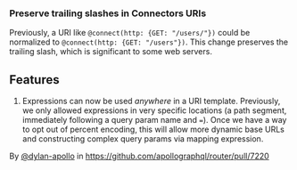 ### Preserve trailing slashes in Connectors URIs

Previously, a URI like `@connect(http: {GET: "/users/"})` could be normalized to `@connect(http: {GET: "/users"})`. This
change preserves the trailing slash, which is significant to some web servers.

## Features

1. Expressions can now be used _anywhere_ in a URI template. Previously, we only allowed expressions in very specific
   locations (a path segment, immediately following a query param name and `=`). Once we have a way to opt out of
   percent encoding, this will allow more dynamic base URLs and constructing complex query params via mapping
   expression.

By [@dylan-apollo](https://github.com/dylan-apollo) in https://github.com/apollographql/router/pull/7220
